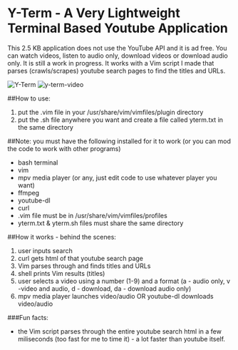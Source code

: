 # Y-Term - A Very Lightweight Terminal Based Youtube Application

This 2.5 KB application does not use the YouTube API and it is ad free.
You can watch videos, listen to audio only, download videos or download audio only.
It is still a work in progress. 
It works with a Vim script I made that parses (crawls/scrapes) youtube search pages to find the titles and URLs. 

![Y-Term](https://user-images.githubusercontent.com/64742558/80991604-e6fffd80-8dfd-11ea-9eef-3bb04e94441b.png)
![y-term-video](https://user-images.githubusercontent.com/64742558/80991611-e8312a80-8dfd-11ea-88b1-49fa4d0249df.png)

##How to use: 
1) put the .vim file in your /usr/share/vim/vimfiles/plugin directory 
2) put the .sh file anywhere you want and create a file called yterm.txt in the same directory 

##Note: you must have the following installed for it to work (or you can mod the code to work with other programs)
- bash terminal
- vim
- mpv media player (or any, just edit code to use whatever player you want)
- ffmpeg
- youtube-dl
- curl
- .vim file must be in /usr/share/vim/vimfiles/profiles
- yterm.txt & yterm.sh files must share the same directory 

##How it works - behind the scenes: 
1) user inputs search
2) curl gets html of that youtube search page 
3) Vim parses through and finds titles and URLs 
4) shell prints Vim results (titles)
5) user selects a video using a number (1-9) and a format (a - audio only, v -video and audio, d - download, da - download audio only)
6) mpv media player launches video/audio OR youtube-dl downloads video/audio

###Fun facts: 
- the Vim script parses through the entire youtube search html in a few miliseconds (too fast for me to time it) - a lot faster than youtube itself.
